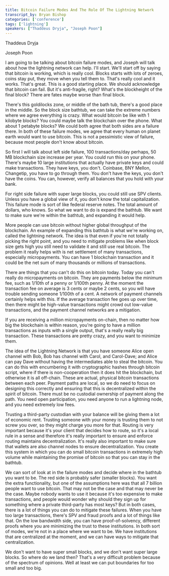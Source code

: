 ```yaml
---
title: Bitcoin Failure Modes And The Role Of The Lightning Network
transcript_by: Bryan Bishop
categories: ['conference']
tags: ['lightning']
speakers: ["Thaddeus Dryja", "Joseph Poon"]
---
```


Thaddeus Dryja

Joseph Poon

I am going to be talking about bitcoin failure modes, and Joseph will talk about how the lightning network can help. I'll start. We'll start off by saying that bitcoin is working, which is really cool. Blocks starts with lots of zeroes, coins stay put, they move when you tell them to. That's really cool and it works. That's great. This is a good starting place. We should acknowledge that bitcoin can fail. But it's anti-fragile, right? What's the blockheight of the final block? There are fates maybe worse than final block.

There's this goldilocks zone, or middle of the bath tub, there's a good place in the middle. So the block size bathtub, we can take the extreme numbers where we agree everything is crazy. What would bitcoin be like with 1 kilobyte blocks? You could maybe talk the blockchain over the phone. What about 1 petabyte blocks? We could both agree that both sides are a failure there. In both of these failure modes, we agree that every human on planet earth would want to use bitcoin. This is not a pessimistic view of failure, because most people don't know about bitcoin.

So first I will talk about left side failure, 100 transactions/day perhaps, 50 MB blockchain size increase per year. You could run this on your phone. There's maybe 10 large institutions that actually have private keys and could make transactions. They have keys, you don't. Coinbase, BNY Mellon, Changetip, you have to go through them. You don't have the keys, you don't have the coins. You can, however, verify all balances that you hold with your bank.

For right side failure with super large blocks, you could still use SPV clients. Unless you have a global view of it, you don't know the total capitalization. This failure mode is sort of like federal reserve notes. The total amount of dollars, who knows. So what we want to do is expand the bathtub. We want to make sure we're within the bathtub, and expanding it would help.

More people can use bitcoin without higher global throughput of the blockchain. An example of expanding this bathtub is what we're working on, called the lightning network. The idea is that even if you're not totally picking the right point, and you need to mitigate problems like when block size gets high you still need to validate it and still use real bitcoin. The problem it really helps with is net settlement of many transactions, especially micropayments. You can have 1 blockchain transaction and it could be the net sum of many thousands or millions of transactions.

There are things that you can't do this on bitcoin today. Today you can't really do micropayments on bitcoin. They are payments below the minimum fee, such as 1/10th of a penny or 1/100th penny. At the moment the transaction fee on average is 3 cents or maybe 2 cents, so you will have trouble sending someone 1/100th of a cent. A network of payment channels certainly helps with this. If the average transaction fee goes up over time, then there might be high-value transactions might crowd out low-value transactions, and the payment channel networks are a mitigation.

If you are receiving a million micropayments on-chain, then no matter how big the blockchain is within reason, you're going to have a million transactions as inputs with a single output, that's a really really big transaction. These transactions are pretty crazy, and you want to minimize them.

The idea of the Lightning Network is that you have someone Alice open channel with Bob, Bob has channel with Carol, and Carol-Dave; and Alice can pay Dave without having the intermediates able to steal the bitcoin. You can do this with encumbering it with cryptographic hashes through bitcoin script, where if there is non-cooperation then it does hit the blockchain, but otherwise it is all off-chain. These are actual, physical bitcoin transactions between each peer. Payment paths are local, so we do need to focus on designing this correctly and ensuring that this is decentralized within the spirit of bitcoin. There must be no custodial ownership of payment along the path. You need open participation, you need anyone to run a lightning node, and you need extremely low fees.

Trusting a third-party custodian with your balance will be giving them a lot of economic rent. Trusting someone with your money is trusting them to not screw you over, so they might charge you more for that. Routing is very important because it's your client that decides how to route, so it's a local rule in a sense and therefore it's really important to ensure and enforce routing maintains decentralization. It's really also important to make sure that wallets are also channel nodes to ensure decentralization. You create this system in which you can do small bitcoin transactions in extremely high volume while maintaining the promise of bitcoin so that you can stay in the bathtub.

We can sort of look at in the failure modes and decide where in the bathtub you want to be. The red side is probably safer (smaller blocks). You want the extra functionality, but one of the assumptions here was that all 7 billion people want to use bitcoin. That may not be the case and that may never be the case. Maybe nobody wants to use it because it's too expensive to make transactions, and people would wonder why should they sign up for something where a private third-party has most keys? But in both cases, there is a lot of things you can do to mitigate these failures. When you have too large transactions, there's SPV and fraud proofs and a lot of things like that. On the low bandwidth side, you can have proof-of-solvency, different proofs where you are minimizing the trust to these institutions. In both sort of modes, we're not in a place where we want to be. We have institutions that are centralized at the moment, and we can have ways to mitigate that centralization.

We don't want to have super small blocks, and we don't want super large blocks. So where do we land then? That's a very difficult problem because of the spectrum of opinions. Well at least we can put boundaries for too small and too big.

